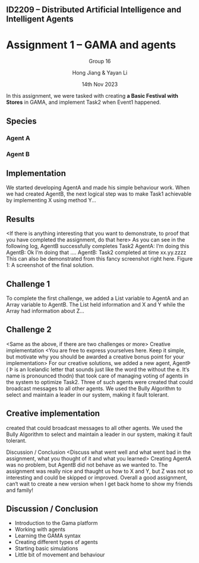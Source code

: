 ## ID2209 – Distributed Artificial Intelligence and Intelligent Agents
# Assignment 1 – GAMA and agents

<p align="center"> Group 16 </p>
<p align="center"> Hong Jiang & Yayan Li </p>
<p align="center"> 14th Nov 2023 </p>

In this assignment, we were tasked with creating **a Basic Festival with Stores** in GAMA, and implement Task2 when Event1 happened.
## Species
### Agent A
### Agent B

## Implementation

<Explain a little bit how you went on with your assignment>
We started developing AgentA and made his simple behaviour work. When we had created AgentB,
the next logical step was to make Task1 achievable by implementing X using method Y...

## Results
<If there is anything interesting that you want to demonstrate, to proof that you have completed the
assignment, do that here>
As you can see in the following log, AgentB successfully completes Task2
AgentA: I‘m doing this
AgentB: Ok I‘m doing that
....
AgentB: Task2 completed at time xx.yy.zzzz
This can also be demonstrated from this fancy screenshot right here.
Figure 1: A screenshot of the final solution.


## Challenge 1
<Explain shortly how you went on by implementing the challenging features>
To complete the first challenge, we added a List variable to AgentA and an Array variable to AgentB.
The List held information and X and Y while the Array had information about Z...


## Challenge 2
<Same as the above, if there are two challenges or more>
Creative implementation
<You are free to express yourselves here. Keep it simple, but motivate why you should be awarded a
creative bonus point for your implementation>
For our creative solutions, we added a new agent, AgentÞ ( Þ is an Icelandic letter that sounds just like
the word the without the e. It‘s name is pronounced thodn) that took care of managing voting of agents
in the system to optimize Task2. Three of such agents were created that could broadcast messages to
all other agents. We used the Bully Algorithm to select and maintain a leader in our system, making it
fault tolerant.

## Creative implementation 

created that could broadcast messages to
all other agents. We used the Bully Algorithm to select and maintain a leader in our system, making it
fault tolerant.

Discussion / Conclusion
<Discuss what went well and what went bad in the assignment, what you thought of it and what you
learned>
Creating AgentA was no problem, but AgentB did not behave as we wanted to. The assignment was
really nice and thaught us how to X and Y, but Z was not so interesting and could be skipped or
improved. Overall a good assignment, can‘t wait to create a new version when I get back home to show
my friends and family!

## Discussion / Conclusion
- Introduction to the Gama platform
- Working with agents
- Learning the GAMA syntax
- Creating different types of agents
- Starting basic simulations
- Little bit of movement and behaviour

